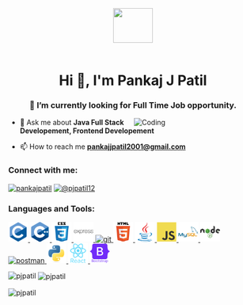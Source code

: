 <!--
**pjpatil/pjpatil** is a ✨ _special_ ✨ repository because its `README.md` (this file) appears on your GitHub profile.
-->
<div id="header" align="center">
  <img src="https://media.giphy.com/media/M9gbBd9nbDrOTu1Mqx/giphy.gif" width="80" height ="70" />
</div>
<!-- profile counter -->
<div align="center">
<img src="https://komarev.com/ghpvc/?username=pjpatil&style=flat-square&color=brightgreen" alt=""/>
</div>
<h1 align="center">Hi 👋, I'm Pankaj J Patil</h1>

<h3 align="center"> 🔭 I’m currently looking for Full Time Job opportunity.</h3>

<img align="right" alt="Coding" width="250" src="https://cdn.dribbble.com/users/1162077/screenshots/3848914/programmer.gif">

<!-- start new  -->

<!-- 🔭 I’m currently working on [RestoBaba](https://restobaba.onrender.com/)-->

- 💬 Ask me about **Java Full Stack Developement, Frontend Developement**

- 📫 How to reach me **pankajjpatil2001@gmail.com**

<!-- 📄 Know about my experiences [https://drive.google.com/file/d/1N5Qa3d9vAG42UigigtZ6OtJEdI9yZXDF/view?usp=sharing](https://drive.google.com/file/d/1N5Qa3d9vAG42UigigtZ6OtJEdI9yZXDF/view?usp=sharing)-->

<h3 align="left">Connect with me:</h3>
<p align="left">
<a href="https://www.linkedin.com/in/pankaj-patil-322a20246/" target="blank"><img align="center" src="https://raw.githubusercontent.com/rahuldkjain/github-profile-readme-generator/master/src/images/icons/Social/linked-in-alt.svg" alt="pankajpatil" height="30" width="40" /></a>
  <a href="https://www.hackerrank.com/profile/pjpatil12" target="blank"><img align="center" src="https://raw.githubusercontent.com/rahuldkjain/github-profile-readme-generator/master/src/images/icons/Social/hackerrank.svg" alt="@pjpatil12" height="30" width="40" /></a>
</p>




<h3 align="left">Languages and Tools:</h3>

<p align="left">
    <a href="https://www.cprogramming.com/" target="_blank" rel="noreferrer"> <img src="https://raw.githubusercontent.com/devicons/devicon/master/icons/c/c-original.svg" alt="c" width="40" height="40"/> </a>
  <a href="https://www.w3schools.com/cpp/" target="_blank" rel="noreferrer"> <img src="https://raw.githubusercontent.com/devicons/devicon/master/icons/cplusplus/cplusplus-original.svg" alt="cplusplus" width="40" height="40"/> </a> 
  <a href="https://www.w3schools.com/css/" target="_blank" rel="noreferrer"> <img src="https://raw.githubusercontent.com/devicons/devicon/master/icons/css3/css3-original-wordmark.svg" alt="css3" width="40" height="40"/> </a>
  <a href="https://expressjs.com" target="_blank" rel="noreferrer"> <img src="https://raw.githubusercontent.com/devicons/devicon/master/icons/express/express-original-wordmark.svg" alt="express" width="40" height="40"/> </a> 
 <a href="https://git-scm.com/" target="_blank" rel="noreferrer"> <img src="https://www.vectorlogo.zone/logos/git-scm/git-scm-icon.svg" alt="git" width="40" height="40"/> </a> 
<a href="https://www.w3.org/html/" target="_blank" rel="noreferrer"> <img src="https://raw.githubusercontent.com/devicons/devicon/master/icons/html5/html5-original-wordmark.svg" alt="html5" width="40" height="40"/> </a> 
<a href="https://www.java.com" target="_blank" rel="noreferrer"> <img src="https://raw.githubusercontent.com/devicons/devicon/master/icons/java/java-original.svg" alt="java" width="40" height="40"/> </a>
 <a href="https://developer.mozilla.org/en-US/docs/Web/JavaScript" target="_blank" rel="noreferrer"> <img src="https://raw.githubusercontent.com/devicons/devicon/master/icons/javascript/javascript-original.svg" alt="javascript" width="40" height="40"/> </a> 
 </a> <a href="https://www.mysql.com/" target="_blank" rel="noreferrer"> <img src="https://raw.githubusercontent.com/devicons/devicon/master/icons/mysql/mysql-original-wordmark.svg" alt="mysql" width="40" height="40"/> </a> 
 <a href="https://nodejs.org" target="_blank" rel="noreferrer"> <img src="https://raw.githubusercontent.com/devicons/devicon/master/icons/nodejs/nodejs-original-wordmark.svg" alt="nodejs" width="40" height="40"/> </a> 
  <a href="https://postman.com" target="_blank" rel="noreferrer"> <img src="https://www.vectorlogo.zone/logos/getpostman/getpostman-icon.svg" alt="postman" width="40" height="40"/> </a>
   <a href="https://www.python.org" target="_blank" rel="noreferrer"> <img src="https://raw.githubusercontent.com/devicons/devicon/master/icons/python/python-original.svg" alt="python" width="40" height="40"/> </a> 
   <a href="https://reactjs.org/" target="_blank" rel="noreferrer"> <img src="https://raw.githubusercontent.com/devicons/devicon/master/icons/react/react-original-wordmark.svg" alt="react" width="40" height="40"/> </a> 
    <a href="https://getbootstrap.com" target="_blank" rel="noreferrer"> <img src="https://raw.githubusercontent.com/devicons/devicon/master/icons/bootstrap/bootstrap-plain-wordmark.svg" alt="bootstrap" width="40" height="40"/> </a>
</p>

<p><img align="left" src="https://github-readme-stats.vercel.app/api/top-langs?username=pjpatil&show_icons=true&locale=en&layout=compact" alt="pjpatil" /></p>

<p>&nbsp;<img align="center" src="https://github-readme-stats.vercel.app/api?username=pjpatil&show_icons=true&locale=en" alt="pjpatil" /></p>

<p><img align="center" src="https://github-readme-streak-stats.herokuapp.com/?user=pjpatil&" alt="pjpatil" /></p>

